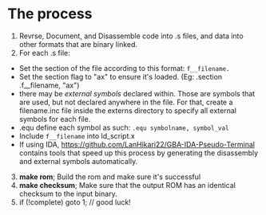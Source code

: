 # The process
1. Revrse, Document, and Disassemble code into .s files, and data into other formats that are binary linked.
2. For each .s file:
  - Set the section of the file according to this format: `f__filename.`
  - Set the section flag to "ax" to ensure it's loaded. (Eg: .section .f__filename, "ax")
  - there may be *external symbols* declared within. Those are symbols that are used, but not declared anywhere in
  the file. For that, create a filename.inc file inside the externs directory
  to specify all external symbols for each file.
  - .equ define each symbol as such: `.equ symbolname, symbol_val`
  - Include `f__filename` into ld_script.x
  - If using IDA, https://github.com/LanHikari22/GBA-IDA-Pseudo-Terminal contains tools that speed up this process by generating
  the disassembly and external symbols automatically.
3. **make rom**; Build the rom and make sure it's successful
4. **make checksum**; Make sure that the output ROM has an identical checksum to the input binary.
5. if (!complete) goto 1; // good luck!
